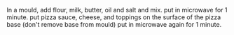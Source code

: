In a mould, add flour, milk, butter, oil and salt and mix.
put in microwave for 1 minute.
put pizza sauce, cheese, and toppings on the surface of the pizza base (don't remove base from mould)
put in microwave again for 1 minute.